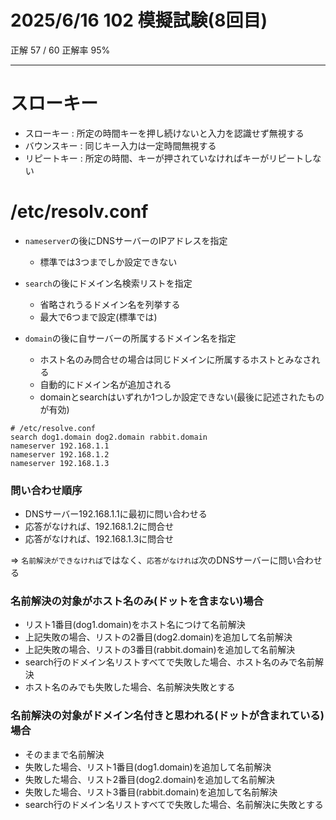 # 2025/6/16 102 模擬試験(8回目)

正解 57 / 60 正解率 95%

---

# スローキー

- スローキー : 所定の時間キーを押し続けないと入力を認識せず無視する
- バウンスキー : 同じキー入力は一定時間無視する
- リピートキー : 所定の時間、キーが押されていなければキーがリピートしない

# /etc/resolv.conf

- `nameserver`の後にDNSサーバーのIPアドレスを指定
  - 標準では3つまでしか設定できない

- `search`の後にドメイン名検索リストを指定
  - 省略されうるドメイン名を列挙する
  - 最大で6つまで設定(標準では)

- `domain`の後に自サーバーの所属するドメイン名を指定
  - ホスト名のみ問合せの場合は同じドメインに所属するホストとみなされる
  - 自動的にドメイン名が追加される
  - domainとsearchはいずれか1つしか設定できない(最後に記述されたものが有効)


```
# /etc/resolve.conf
search dog1.domain dog2.domain rabbit.domain
nameserver 192.168.1.1
nameserver 192.168.1.2
nameserver 192.168.1.3
```

### 問い合わせ順序

- DNSサーバー192.168.1.1に最初に問い合わせる
- 応答がなければ、192.168.1.2に問合せ
- 応答がなければ、192.168.1.3に問合せ

=> `名前解決ができなければ`ではなく、`応答がなければ`次のDNSサーバーに問い合わせる

### 名前解決の対象がホスト名のみ(ドットを含まない)場合

- リスト1番目(dog1.domain)をホスト名につけて名前解決
- 上記失敗の場合、リストの2番目(dog2.domain)を追加して名前解決
- 上記失敗の場合、リストの3番目(rabbit.domain)を追加して名前解決
- search行のドメイン名リストすべてで失敗した場合、ホスト名のみで名前解決
- ホスト名のみでも失敗した場合、名前解決失敗とする

### 名前解決の対象がドメイン名付きと思われる(ドットが含まれている)場合

- そのままで名前解決
- 失敗した場合、リスト1番目(dog1.domain)を追加して名前解決
- 失敗した場合、リスト2番目(dog2.domain)を追加して名前解決
- 失敗した場合、リスト3番目(rabbit.domain)を追加して名前解決
- search行のドメイン名リストすべてで失敗した場合、名前解決に失敗とする

